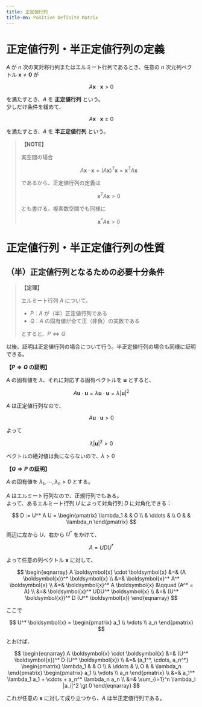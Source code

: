 ```yaml
---
title: 正定値行列
title-en: Positive Definite Matrix
---
```


# 正定値行列・半正定値行列の定義

$A$ が $n$ 次の実対称行列またはエルミート行列であるとき、任意の $n$ 次元列ベクトル $\boldsymbol{x} \ne \boldsymbol{0}$ が

$$
A \boldsymbol{x} \cdot \boldsymbol{x} \gt 0
$$

を満たすとき、$A$ を **正定値行列** という。  
少しだけ条件を緩めて、

$$
A \boldsymbol{x} \cdot \boldsymbol{x} \ge 0
$$

を満たすとき、$A$ を **半正定値行列** という。  

> **【NOTE】**
> 
> 実空間の場合
> 
> $$
A \boldsymbol{x} \cdot \boldsymbol{x} = (A \boldsymbol{x})^T \boldsymbol{x} = \boldsymbol{x}^T A \boldsymbol{x}
$$
> 
> であるから、正定値行列の定義は
> 
> $$
\boldsymbol{x}^T A \boldsymbol{x} \gt 0
$$
> 
> とも書ける。複素数空間でも同様に
> 
> $$
\boldsymbol{x}^* A \boldsymbol{x} \gt 0
$$


# 正定値行列・半正定値行列の性質

## （半）正定値行列となるための必要十分条件

> **【定理】**
> 
> エルミート行列 $A$ について、
> 
> - $P$：$A$ が（半）正定値行列である
> - $Q$：$A$ の固有値が全て正（非負）の実数である
> 
> とすると、$P \Longleftrightarrow Q$ 

以後、証明は正定値行列の場合について行う。半正定値行列の場合も同様に証明できる。

**【$P \Longrightarrow Q$ の証明】**

$A$ の固有値を $\lambda$、それに対応する固有ベクトルを $\boldsymbol{u}$ とすると、

$$
A \boldsymbol{u} \cdot \boldsymbol{u} = \lambda \boldsymbol{u} \cdot \boldsymbol{u} = \lambda | \boldsymbol{u} |^2
$$

$A$ は正定値行列なので、

$$
A \boldsymbol{u} \cdot \boldsymbol{u} \gt 0
$$

よって

$$
\lambda | \boldsymbol{u} |^2 \gt 0
$$

ベクトルの絶対値は負にならないので、$\lambda \gt 0$

**【$Q \Longrightarrow P$ の証明】**

$A$ の固有値を $\lambda_1, \cdots, \lambda_n \gt 0$ とする。

$A$ はエルミート行列なので、正規行列でもある。  
よって、あるエルミート行列 $U$ によって対角行列 $D$ に対角化できる：

$$
D := U^* A U = \begin{pmatrix}
	\lambda_1 &  & O \\
	& \ddots & \\
	O & & \lambda_n
\end{pmatrix}
$$

両辺に左から $U$、右から $U^*$ をかけて、

$$
A = UDU^*
$$

よって任意の列ベクトル $\boldsymbol{x}$ に対して、

$$
\begin{eqnarray}
	A \boldsymbol{x} \cdot \boldsymbol{x}
	&=&
	(A \boldsymbol{x})^* \boldsymbol{x}
	\\ &=&
	\boldsymbol{x}^* A^* \boldsymbol{x}
	\\ &=&
	\boldsymbol{x}^* A \boldsymbol{x} &\qquad (A^* = A)
	\\ &=&
	\boldsymbol{x}^* UDU^* \boldsymbol{x}
	\\ &=&
	(U^* \boldsymbol{x})^* D (U^* \boldsymbol{x})
\end{eqnarray}
$$

ここで

$$
U^* \boldsymbol{x} = \begin{pmatrix}
	a_1 \\
	\vdots \\
	a_n
\end{pmatrix}
$$

とおけば、

$$
\begin{eqnarray}
	A \boldsymbol{x} \cdot \boldsymbol{x}
	&=&
	(U^* \boldsymbol{x})^* D (U^* \boldsymbol{x})
	\\ &=&
	(a_1^*, \cdots, a_n^*)
	\begin{pmatrix}
		\lambda_1 &  & O \\
		& \ddots & \\
		O & & \lambda_n
	\end{pmatrix}
	\begin{pmatrix}
		a_1 \\
		\vdots \\
		a_n
	\end{pmatrix}
	\\ &=&
	a_1^* \lambda_1 a_1 + \cdots + a_n^* \lambda_n a_n
	\\ &=&
	\sum_{i=1}^n \lambda_i |a_i|^2 \gt 0
\end{eqnarray}
$$

これが任意の $\boldsymbol{x}$ に対して成り立つから、$A$ は半正定値行列である。

